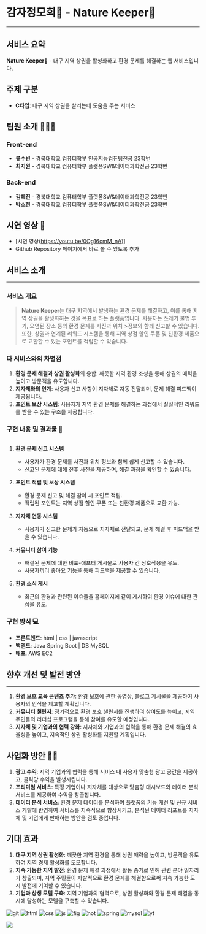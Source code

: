 # 감자정모회🥔 - Nature Keeper🌿
---
## 서비스 요약
**Nature Keeper**🌲 - 대구 지역 상권을 활성화하고 환경 문제를 해결하는 웹 서비스입니다.

## 주제 구분
- **C타입**: 대구 지역 상권을 살리는데 도움을 주는 서비스

## 팀원 소개 👩🏼‍💼
### Front-end
- **류수빈** - 경북대학교 컴퓨터학부 인공지능컴퓨팅전공 23학번
- **최지원** - 경북대학교 컴퓨터학부 플랫폼SW&데이터과학전공 23학번

### Back-end
- **김혜진** - 경북대학교 컴퓨터학부 플랫폼SW&데이터과학전공 23학번
- **박소현** - 경북대학교 컴퓨터학부 플랫폼SW&데이터과학전공 23학번

## 시연 영상 📢
- [시연 영상(https://youtu.be/0Og16cmM_nA)]
- Github Repository 페이지에서 바로 볼 수 있도록 추가

## 서비스 소개
---
### 서비스 개요
>**Nature Keeper**는 대구 지역에서 발생하는 환경 문제를 해결하고, 이를 통해 지역 상권을 활성화하는 것을 목표로 하는 플랫폼입니다. 사용자는 쓰레기 불법 투기, 오염된 장소 등의 환경 문제를 사진과 위치 >정보와 함께 신고할 수 있습니다. 또한, 상권과 연계된 리워드 시스템을 통해 지역 상점 할인 쿠폰 및 친환경 제품으로 교환할 수 있는 포인트를 적립할 수 있습니다.

### 타 서비스와의 차별점
1. **환경 문제 해결과 상권 활성화**의 융합: 깨끗한 지역 환경 조성을 통해 상권의 매력을 높이고 방문객을 유도합니다.
2. **지자체와의 연계**: 사용자 신고 사항이 지자체로 자동 전달되며, 문제 해결 피드백이 제공됩니다.
3. **포인트 보상 시스템**: 사용자가 지역 환경 문제를 해결하는 과정에서 실질적인 리워드를 받을 수 있는 구조를 제공합니다.

### 구현 내용 및 결과물 🌱
##
1. **환경 문제 신고 시스템**
   - 사용자가 환경 문제를 사진과 위치 정보와 함께 쉽게 신고할 수 있습니다.
   - 신고된 문제에 대해 전후 사진을 제공하며, 해결 과정을 확인할 수 있습니다.

2. **포인트 적립 및 보상 시스템**
   - 환경 문제 신고 및 해결 참여 시 포인트 적립.
   - 적립된 포인트는 지역 상점 할인 쿠폰 또는 친환경 제품으로 교환 가능.

3. **지자체 연동 시스템**
   - 사용자가 신고한 문제가 자동으로 지자체로 전달되고, 문제 해결 후 피드백을 받을 수 있습니다.

4. **커뮤니티 참여 기능**
   - 해결된 문제에 대한 비포-애프터 게시물로 사용자 간 상호작용을 유도.
   - 사용자끼리 좋아요 기능을 통해 피드백을 제공할 수 있습니다.
  
5. **환경 소식 게시**
   - 최근의 환경과 관련된 이슈들을 홈페이지에 같이 게시하여 환경 이슈에 대한 관심을 유도.

### 구현 방식 💻
- **프론트엔드**: html | css | javascript
- **백엔드**: Java Spring Boot | DB MySQL
- **배포**: AWS EC2

## 향후 개선 및 발전 방안
---
1. **환경 보호 교육 콘텐츠 추가**: 환경 보호에 관한 동영상, 블로그 게시물을 제공하여 사용자의 인식을 제고할 계획입니다.
2. **커뮤니티 챌린지**: 정기적으로 환경 보호 챌린지를 진행하여 참여도를 높이고, 지역 주민들의 리더십 프로그램을 통해 참여를 유도할 예정입니다.
3. **지자체 및 기업과의 협력 강화**: 지자체와 기업과의 협력을 통해 환경 문제 해결의 효율성을 높이고, 지속적인 상권 활성화를 지원할 계획입니다.

## 사업화 방안 🧑‍⚖️
1. **광고 수익**: 지역 기업과의 협력을 통해 서비스 내 사용자 맞춤형 광고 공간을 제공하고, 클릭당 수익을 발생시킵니다. 
2. **프리미엄 서비스**: 특정 기업이나 지자체를 대상으로 맞춤형 대시보드와 데이터 분석 서비스를 제공하여 수익을 창출합니다.
3. **데이터 분석 서비스**: 환경 문제 데이터를 분석하여 플랫폼의 기능 개선 및 신규 서비스 개발에 반영하여 서비스를 지속적으로 향상시키고, 분석된 데이터 리포트를 지자체 및 기업에게 판매하는 방안을 검토 중입니다.

## 기대 효과
1. **대구 지역 상권 활성화**: 깨끗한 지역 환경을 통해 상권 매력을 높이고, 방문객을 유도하여 지역 경제 활성화를 도모합니다.
2. **지속 가능한 지역 발전**: 환경 문제 해결 과정에서 활동 증가로 인해 관련 분야 일자리가 창출되며, 지역 주민들이 자발적으로 환경 문제를 해결함으로써 지속 가능한 도시 발전에 기여할 수 있습니다.
3. **기업과 상생 모델 구축**: 지역 기업과의 협력으로, 상권 활성화와 환경 문제 해결을 동시에 달성하는 모델을 구축할 수 있습니다.


![git](https://img.shields.io/badge/GitHub-100000?style=for-the-badge&logo=github&logoColor=white) ![html](https://img.shields.io/badge/HTML-239120?style=for-the-badge&logo=html5&logoColor=white) ![css](https://img.shields.io/badge/CSS-239120?&style=for-the-badge&logo=css3&logoColor=white) ![js](https://img.shields.io/badge/JavaScript-F7DF1E?style=for-the-badge&logo=JavaScript&logoColor=white) ![fig](https://img.shields.io/badge/Figma-F24E1E?style=for-the-badge&logo=figma&logoColor=white) ![not](https://img.shields.io/badge/Notion-000000?style=for-the-badge&logo=notion&logoColor=white) ![spring](https://img.shields.io/badge/Spring-6DB33F?style=for-the-badge&logo=spring&logoColor=white) ![mysql](https://img.shields.io/badge/MySQL-00000F?style=for-the-badge&logo=mysql&logoColor=white) ![yt](https://img.shields.io/badge/YouTube-FF0000?style=for-the-badge&logo=youtube&logoColor=white)

<img src="https://capsule-render.vercel.app/api?type=waving&color=BDBDC8&height=150&section=footer" />

